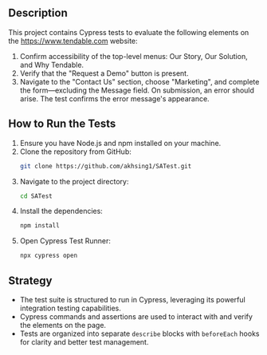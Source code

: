 ## Description
This project contains Cypress tests to evaluate the following elements on the https://www.tendable.com website:
1. Confirm accessibility of the top-level menus: Our Story, Our Solution, and Why Tendable.
2. Verify that the "Request a Demo" button is present.
3. Navigate to the "Contact Us" section, choose "Marketing", and complete the form—excluding the Message field. On submission, an error should arise. The test confirms the error message's appearance.

## How to Run the Tests
1. Ensure you have Node.js and npm installed on your machine.
2. Clone the repository from GitHub:
    ```bash
    git clone https://github.com/akhsing1/SATest.git
    ```
3. Navigate to the project directory:
    ```bash
    cd SATest
    ```
4. Install the dependencies:
    ```bash
    npm install
    ```
5. Open Cypress Test Runner:
    ```bash
    npx cypress open
    ```

## Strategy
- The test suite is structured to run in Cypress, leveraging its powerful integration testing capabilities.
- Cypress commands and assertions are used to interact with and verify the elements on the page.
- Tests are organized into separate `describe` blocks with `beforeEach` hooks for clarity and better test management.
